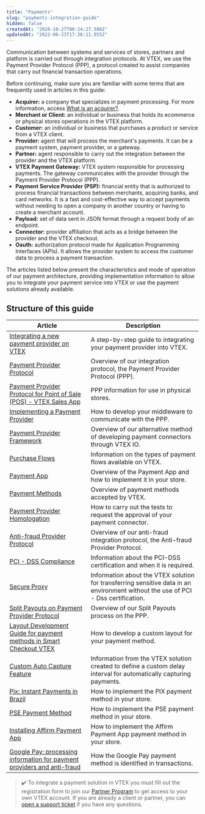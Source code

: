```yaml
---
title: "Payments"
slug: "payments-integration-guide"
hidden: false
createdAt: "2020-10-27T00:24:27.500Z"
updatedAt: "2022-06-23T17:26:11.955Z"
---
```

Communication between systems and services of stores, partners and platform is carried out through integration protocols. At VTEX, we use the Payment Provider Protocol (PPP), a protocol created to assist companies that carry out financial transaction operations.

Before continuing, make sure you are familiar with some terms that are frequently used in articles in this guide:

* **Acquirer:** a company that specializes in payment processing. For more information, access [What is an acquirer?](https://help.vtex.com/en/tutorial/what-is-an-acquirer--7N1oRTG8dGmOiIugC0cs4E).
* **Merchant or Client:** an individual or business that holds its ecommerce or physical stores operations in the VTEX platform.
* **Customer:** an individual or business that purchases a product or service from a VTEX client.
* **Provider:** agent that will process the merchant's payments. It can be a payment system, payment provider, or a gateway.
* **Partner:**  agent responsible to carry out the integration between the provider and the VTEX platform.
* **VTEX Payment Gateway:** VTEX system responsible for processing payments. The gateway communicates with the provider through the Payment Provider Protocol (PPP).
* **Payment Service Provider (PSP):**  financial entity that is authorized to process financial transactions between merchants, acquiring banks, and card networks. It is a fast and cost-effective way to accept payments without needing to open a company in another country or having to create a merchant account.
* **Payload:** set of data sent in JSON format through a request body of an endpoint.
* **Connector:** provider affiliation that acts as a bridge between the provider and the VTEX checkout.
* **Oauth:** authorization protocol made for Application Programming Interfaces (APIs). It allows the provider system to access the customer data to process a payment transaction.

The articles listed below present the characteristics and mode of operation of our payment architecture, providing implementation information to allow you to integrate your payment service into VTEX or use the payment solutions already available.

## Structure of this guide

| Article                                                                                                                                                                                | Description                                                                                                                       |
| -------------------------------------------------------------------------------------------------------------------------------------------------------------------------------------- | --------------------------------------------------------------------------------------------------------------------------------- |
| [Integrating a new payment provider on VTEX](https://developers.vtex.com/docs/guides/integrating-a-new-payment-provider-on-vtex)                                                          | A step-by-step guide to integrating your payment provider into VTEX.                                                              |
| [Payment Provider Protocol](https://developers.vtex.com/docs/guides/payments-integration-payment-provider-protocol)                                                                       | Overview of our integration protocol, the Payment Provider Protocol (PPP).                                                        |
| [Payment Provider Protocol for Point of Sale (POS) - VTEX Sales App](https://developers.vtex.com/docs/guides/payments-integration-ppp-applied-to-pos)                                                  | PPP information for use in physical stores.                                                                                       |
| [Implementing a Payment Provider](https://developers.vtex.com/docs/guides/payments-integration-implementing-a-payment-provider)                                                           | How to develop your middleware to communicate with the PPP.                                                                       |
| [Payment Provider Framework](https://developers.vtex.com/docs/guides/payments-integration-payment-provider-framework)                                                                     | Overview of our alternative method of developing payment connectors through VTEX IO.                                              |
| [Purchase Flows](https://developers.vtex.com/docs/guides/payments-integration-purchase-flows)                                                                                             | Information on the types of payment flows available on VTEX.                                                                      |
| [Payment App](https://developers.vtex.com/docs/guides/payments-integration-payment-app)                                                                                                   | Overview of the Payment App and how to implement it in your store.                                                                |
| [Payment Methods](https://developers.vtex.com/docs/guides/payments-integration-payment-methods)                                                                                           | Overview of payment methods accepted by VTEX.                                                                                     |
| [Payment Provider Homologation](https://developers.vtex.com/docs/guides/payments-integration-payment-provider-homologation)                                                               | How to carry out the tests to request the approval of your payment connector.                                                     |
| [Anti-fraud Provider Protocol](https://developers.vtex.com/docs/guides/how-the-integration-protocol-between-vtex-and-antifraud-companies-works)                                           | Overview of our anti-fraud integration protocol, the Anti-fraud Provider Protocol.                                                |
| [PCI - DSS Compliance](https://developers.vtex.com/docs/guides/payments-integration-pci-dss-compliance)                                                                                   | Information about the PCI-DSS certification and when it is required.                                                              |
| [Secure Proxy](https://developers.vtex.com/docs/guides/payments-integration-secure-proxy)                                                                                                 | Information about the VTEX solution for transferring sensitive data in an environment without the use of PCI - Dss certification. |
| [Split Payouts on Payment Provider Protocol](https://developers.vtex.com/docs/guides/split-payouts-on-payment-provider-protocol)                                                          | Overview of our Split Payouts process on the PPP.                                                                                 |
| [Layout Development Guide for payment methods in Smart Checkout VTEX](https://developers.vtex.com/docs/guides/layout-development-guide-for-payment-methods-in-smart-checkout-vtex)        | How to develop a custom layout for your payment method.                                                                           |
| [Custom Auto Capture Feature](https://developers.vtex.com/docs/guides/custom-auto-capture-feature)                                                                                        | Information from the VTEX solution created to define a custom delay interval for automatically capturing payments.                |
| [Pix: Instant Payments in Brazil](https://developers.vtex.com/docs/guides/payments-integration-pix-instant-payments-in-brazil)                                                            | How to implement the PIX payment method in your store.                                                                            |
| [PSE Payment Method](https://developers.vtex.com/docs/guides/pse-payment-method)                                                                                                          | How to implement the PSE payment method in your store.                                                                            |
| [Installing Affirm Payment App](https://developers.vtex.com/docs/guides/installing-affirm-payment-app-1)                                                                                  | How to implement the Affirm Payment App payment method in your store.                                                             |
| [Google Pay: processing information for payment providers and anti-fraud](https://developers.vtex.com/docs/guides/google-pay-processing-information-for-payment-providers-and-anti-fraud) | How the Google Pay payment method is identified in transactions.                                                                  |

> ✔️ To integrate a payment solution in VTEX you must fill out the registration form to join our [Partner Program](https://vtex.com/us-en/partners) to get access to your own VTEX account. If you are already a client or partner, you can [open a support ticket](https://help.vtex.com/en/tutorial/opening-tickets-to-vtex-support--16yOEqpO32UQYygSmMSSAM) if you have any questions.
